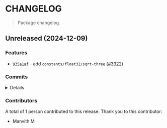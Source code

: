 # CHANGELOG

> Package changelog.

<section class="release" id="unreleased">

## Unreleased (2024-12-09)

<section class="features">

### Features

-   [`935a1af`](https://github.com/stdlib-js/stdlib/commit/935a1af66c02a850e34d9e61538559c330beb7e0) - add `constants/float32/sqrt-three` [(#3322)](https://github.com/stdlib-js/stdlib/pull/3322)

</section>

<!-- /.features -->

<section class="commits">

### Commits

<details>

-   [`935a1af`](https://github.com/stdlib-js/stdlib/commit/935a1af66c02a850e34d9e61538559c330beb7e0) - **feat:** add `constants/float32/sqrt-three` [(#3322)](https://github.com/stdlib-js/stdlib/pull/3322) _(by Manvith M)_

</details>

</section>

<!-- /.commits -->

<section class="contributors">

### Contributors

A total of 1 person contributed to this release. Thank you to this contributor:

-   Manvith M

</section>

<!-- /.contributors -->

</section>

<!-- /.release -->

